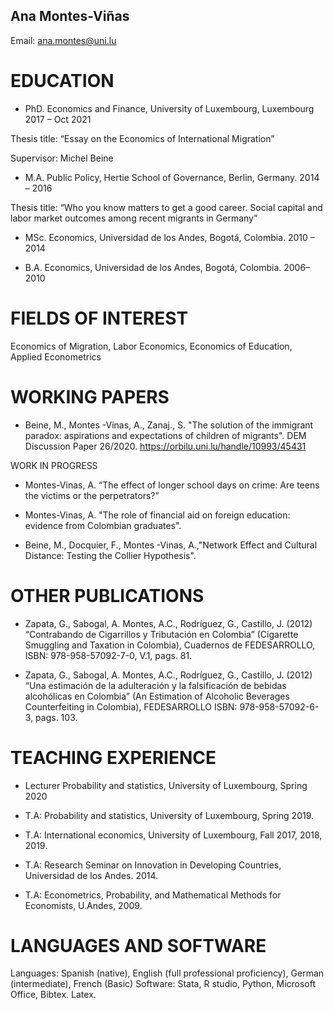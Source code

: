 ## Ana Montes-Viñas
Email: ana.montes@uni.lu

# EDUCATION

- PhD. Economics and Finance, University of Luxembourg, Luxembourg 2017 – Oct 2021	

Thesis title: “Essay on the Economics of International Migration”

Supervisor: Michel Beine

- M.A. Public Policy, Hertie School of Governance, Berlin, Germany. 2014 – 2016	

Thesis title: “Who you know matters to get a good career. Social capital and labor market outcomes among recent migrants in Germany”

- MSc. Economics, Universidad de los Andes, Bogotá, Colombia. 2010 – 2014

- B.A. Economics, Universidad de los Andes, Bogotá, Colombia. 2006– 2010

# FIELDS OF INTEREST

Economics of Migration, Labor Economics, Economics of Education, Applied Econometrics

# WORKING PAPERS

- 	Beine, M., Montes -Vinas, A., Zanaj., S.  "The solution of the immigrant paradox: aspirations and expectations of children of migrants". DEM Discussion Paper 26/2020. https://orbilu.uni.lu/handle/10993/45431 

WORK IN PROGRESS

-	Montes-Vinas, A.   “The effect of longer school days on crime: Are teens the victims or the perpetrators?”

- Montes-Vinas, A.  "The role of financial aid on foreign education: evidence from Colombian graduates".

- Beine, M., Docquier, F., Montes -Vinas, A.,"Network Effect and Cultural Distance: Testing the Collier Hypothesis".


# OTHER PUBLICATIONS
-	Zapata, G., Sabogal, A. Montes, A.C., Rodríguez, G., Castillo, J. (2012) “Contrabando de Cigarrillos y Tributación en Colombia” (Cigarette Smuggling and Taxation in Colombia), Cuadernos de FEDESARROLLO,  ISBN: 978-958-57092-7-0, V.1, pags. 81. 

-	Zapata, G., Sabogal, A. Montes, A.C., Rodríguez, G., Castillo, J. (2012) “Una estimación de la adulteración y la falsificación de bebidas alcohólicas en Colombia” (An Estimation of Alcoholic Beverages Counterfeiting in Colombia), FEDESARROLLO ISBN: 978-958-57092-6-3, pags. 103.

# TEACHING EXPERIENCE

-  Lecturer Probability and statistics, University of Luxembourg, Spring 2020               

- T.A: Probability and statistics, University of Luxembourg, Spring 2019.

- T.A: International economics, University of Luxembourg, Fall 2017, 2018, 2019.

- T.A: Research Seminar on Innovation in Developing Countries, Universidad de los Andes. 2014.

- T.A: Econometrics, Probability, and Mathematical Methods for Economists, U.Andes, 2009.

# LANGUAGES AND SOFTWARE

Languages: Spanish (native), English (full professional proficiency), German (intermediate), French (Basic) 
Software: Stata, R studio, Python, Microsoft Office, Bibtex. Latex.

